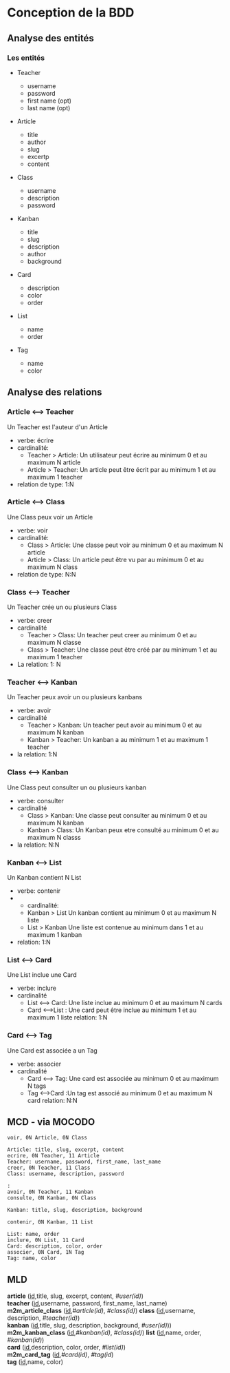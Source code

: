 # Conception de la BDD

## Analyse des entités

### Les entités 

* Teacher
  * username
  * password
  * first name (opt)
  * last name (opt)

* Article
  * title
  * author
  * slug
  * excertp
  * content

* Class
  * username
  * description
  * password

* Kanban
  * title
  * slug
  * description
  * author
  * background

* Card
  * description
  * color
  * order

* List
  * name
  * order

* Tag
  * name
  * color
  

## Analyse des relations

### Article <--> Teacher

Un Teacher est l'auteur d'un Article

* verbe: écrire
* cardinalité:
  * Teacher > Article: Un utilisateur peut écrire au minimum 0 et au maximum N article
  * Article > Teacher: Un article peut être écrit par au minimum 1 et au maximum 1 teacher
* relation de type: 1:N

### Article <--> Class

Une Class peux voir un Article

* verbe: voir
* cardinalité:
  * Class > Article: Une classe peut voir au minimum 0 et au maximum N article
  * Article > Class: Un article peut être vu par au minimum 0 et au maximum N class
* relation de type: N:N

### Class <--> Teacher

Un Teacher crée un ou plusieurs Class

* verbe: creer
* cardinalité
  * Teacher > Class: Un teacher peut creer au minimum 0 et au maximum N classe
  * Class > Teacher: Une classe peut être créé par au minimum 1 et au maximum 1 teacher
* La relation: 1: N

### Teacher <--> Kanban
Un Teacher peux avoir un ou plusieurs kanbans

* verbe: avoir
* cardinalité
  * Teacher > Kanban: Un teacher peut avoir au minimum 0 et au maximum N kanban
  * Kanban > Teacher: Un kanban a au minimum 1 et au maximum 1 teacher
* la relation: 1:N
  
### Class <--> Kanban
Une Class peut consulter un ou plusieurs kanban

* verbe: consulter
* cardinalité
  * Class > Kanban: Une classe peut consulter au minimum 0 et au maximum N kanban
  * Kanban > Class: Un Kanban peux etre consulté au minimum 0 et au maximum N classs
* la relation: N:N

### Kanban <--> List

Un Kanban contient N List

* verbe: contenir
* * cardinalité:
  * Kanban > List Un kanban contient au minimum 0 et au maximum N liste
  * List > Kanban Une liste est contenue au minimum dans 1 et au maximum 1 kanban
* relation: 1:N

###  List <-->  Card
Une List inclue une Card

* verbe: inclure
* cardinalité
  * List <--> Card: Une liste inclue au minimum 0 et au maximum N cards
  * Card <-->List : Une card peut être inclue au minimum 1 et au maximum 1 liste
relation: 1:N

###  Card <-->  Tag
Une Card est associée a un Tag

* verbe: associer
* cardinalité
  * Card <--> Tag: Une card est associée au minimum 0 et au maximum N tags
  * Tag <-->Card :Un tag est associé au minimum 0 et au maximum N card
relation: N:N


## MCD - via MOCODO

```
voir, 0N Article, 0N Class

Article: title, slug, excerpt, content
ecrire, 0N Teacher, 11 Article
Teacher: username, password, first_name, last_name
creer, 0N Teacher, 11 Class
Class: username, description, password

:
avoir, 0N Teacher, 11 Kanban
consulte, 0N Kanban, 0N Class

Kanban: title, slug, description, background

contenir, 0N Kanban, 11 List

List: name, order
inclure, 0N List, 11 Card
Card: description, color, order
associer, 0N Card, 1N Tag
Tag: name, color

```

## MLD

**article** (<ins>id</ins>,title, slug, excerpt, content, _#user(id)_)  
**teacher** (<ins>id</ins>,username, password, first_name, last_name)  
**m2m_article_class** (<ins>id</ins>,_#article(id)_, _#class(id)_) 
**class** (<ins>id</ins>,username, description, _#teacher(id)_)  
**kanban** (<ins>id</ins>,title, slug, description, background, _#user(id)_)) 
**m2m_kanban_class** (<ins>id</ins>,_#kanban(id)_, _#class(id)_) 
**list** (<ins>id</ins>,name, order, _#kanban(id)_)  
**card** (<ins>id</ins>,description, color, order, _#list(id)_)  
**m2m_card_tag** (<ins>id</ins>,_#card(id)_, _#tag(id_)  
**tag** (<ins>id</ins>,name, color)
